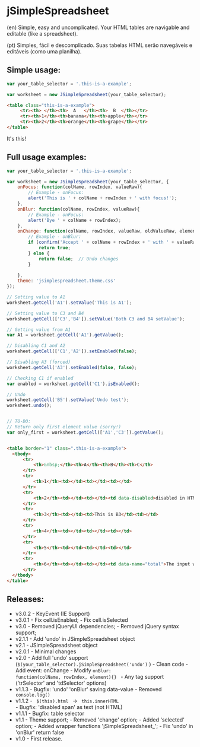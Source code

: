# jSimpleSpreadsheet
     
(en)
Simple, easy and uncomplicated. Your HTML tables are navigable and editable (like a spreadsheet).

(pt)
Simples, fácil e descomplicado. Suas tabelas HTML serão navegáveis e editáveis (como uma planilha).

## Simple usage:

```javascript
var your_table_selector = '.this-is-a-example';

var worksheet = new JSimpleSpreadsheet(your_table_selector);

```

```html
<table class="this-is-a-example">
     <tr><th> </th><th>  A   </th><th>  B  </th></tr>
     <tr><th>1</th><th>banana</th><th>apple</th></tr>
     <tr><th>2</th><th>orange</th><th>grape</th></tr>         
</table>
```
It's this!

## Full usage examples:

```javascript
var your_table_selector = '.this-is-a-example';

var worksheet = new JSimpleSpreadsheet(your_table_selector, {					
    onFocus: function(colName, rowIndex, valueRaw){
        // Example - onFocus:
        alert('This is ' + colName + rowIndex + ' with focus!');
    },
    onBlur: function(colName, rowIndex, valueRaw){						
        // Example - onFocus:
        alert('Bye ' + colName + rowIndex);
    },
    onChange: function(colName, rowIndex, valueRaw, oldValueRaw, element){					
        // Example - onBlur:
        if (confirm('Accept ' + colName + rowIndex + ' with ' + valueRaw + '?')){
            return true;
        } else {
            return false;  // Undo changes
        }
        
    },
    theme: 'jsimplespreadsheet.theme.css' 
});

// Setting value to A1
worksheet.getCell('A1').setValue('This is A1');

// Setting value to C3 and B4
worksheet.getCell(['C3','B4']).setValue('Both C3 and B4 setValue');

// Getting value from A1
var A1 = worksheet.getCell('A1').getValue();

// Disabling C1 and A2
worksheet.getCell(['C1','A2']).setEnabled(false);

// Disabling A3 (forced)
worksheet.getCell('A3').setEnabled(false, false);

// Checking C1 if enabled
var enabled = worksheet.getCell('C1').isEnabled();

// Undo
worksheet.getCell('B5').setValue('Undo test');
worksheet.undo();


// TO-DO: 
// Return only first element value (sorry!)
var only_first = worksheet.getCell(['A1','C3']).getValue();      



```

```html
<table border="1" class=".this-is-a-example">                    
  <tbody>
      <tr>
          <th>&nbsp;</th><th>A</th><th>B</th><th>C</th>
      </tr>
      <tr>                                                         
          <th>1</th><td></td><td></td><td></td>                        
      </tr>                                            
      <tr>                                                         
          <th>2</th><td></td><td></td><td data-disabled>disabled in HTML code</td>                        
      </tr>                                            
      <tr>                                                         
          <th>3</th><td></td><td>This is B3</td><td></td>                         
      </tr>                                            
      <tr>                                                         
          <th>4</th><td></td><td></td><td></td>                     
      </tr>                                            
      <tr>                                                         
          <th>5</th><td></td><td></td><td></td>                       
      </tr>                                        
      <tr>
          <th>6</th><td></td><td></td><td data-name="total">The input will be named 'total'</td>                      
      </tr>  
  </tbody>
</table> 
```


 
## Releases:
* v3.0.2
      - KeyEvent (IE Support)
* v3.0.1
      - Fix cell.isEnabled;
      - Fix cell.isSelected
* v3.0
      - Removed jQueryUI dependencies;
      - Removed jQuery syntax support;      
* v2.1.1
      - Add 'undo' in JSimpleSpreadsheet object
* v2.1
      - JSimpleSpreadsheet object
* v2.0.1
      - Minimal changes
* v2.0
      - Add full 'undo' support (<code>$(your_table_selector).jSimpleSpreadsheet('undo')</code> )
      - Clean code
      - Add event: onChange
      - Modify <code>onBlur: function(colName, rowIndex, element){} </code>
      - Any tag support ('trSelector' and 'tdSelector' options)
* v1.1.3
      - Bugfix: 'undo' 'onBlur' saving data-value
      - Removed <code> console.log() </code>     
* v1.1.2
      - <code> $(this).html </code> -> <code> this.innerHTML </code>
      - Bugfix: 'disabled span' as text (not HTML)       
* v1.1.1
      - Bugfix: table selector
* v1.1 
      - Theme support;
      - Removed 'change' option;
      - Added 'selected' option;
      - Added wrapper functions 'jSimpleSpreadsheet_';
      - Fix 'undo' in 'onBlur' return false 
* v1.0 
      - First release. 
